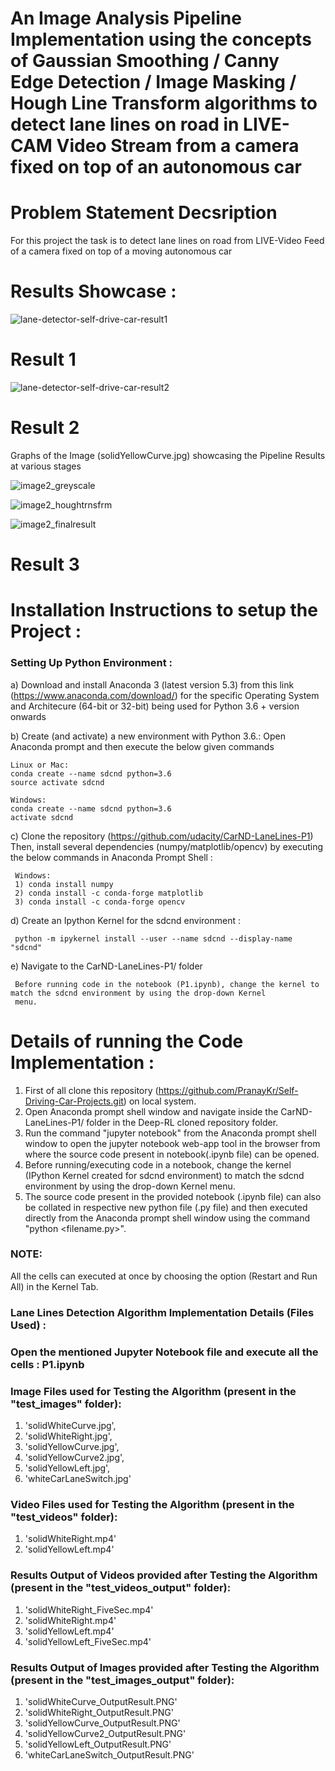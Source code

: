 # An Image Analysis Pipeline Implementation using the concepts of Gaussian Smoothing / Canny Edge Detection / Image Masking / Hough Line Transform algorithms to detect lane lines on road in LIVE-CAM Video Stream from a camera fixed on top of an autonomous car

# Problem Statement Decsription 

For this project the task is to detect lane lines on road from LIVE-Video Feed of a camera fixed on top of a moving autonomous car

# Results Showcase :

![lane-detector-self-drive-car-result1](https://user-images.githubusercontent.com/25223180/51797438-9af10100-2229-11e9-81c0-67c4c8f1ec13.gif)
# Result 1

![lane-detector-self-drive-car-result2](https://user-images.githubusercontent.com/25223180/51797582-1784df00-222c-11e9-9a2b-8905d35dc0e3.gif)
# Result 2 

Graphs of the Image (solidYellowCurve.jpg) showcasing the Pipeline Results at various stages

![image2_greyscale](https://user-images.githubusercontent.com/25223180/51797644-4cddfc80-222d-11e9-8793-19b23c551e98.PNG)

![image2_houghtrnsfrm](https://user-images.githubusercontent.com/25223180/51797648-5bc4af00-222d-11e9-848d-1163f3df8194.PNG)

![image2_finalresult](https://user-images.githubusercontent.com/25223180/51797650-697a3480-222d-11e9-8cdf-f5e02ce455b1.PNG)

# Result 3

# Installation Instructions to setup the Project :
### Setting Up Python Environment :
  a) Download and install Anaconda 3 (latest version 5.3) from this link (https://www.anaconda.com/download/)
    for the specific Operating System and Architecure (64-bit or 32-bit) being used
    for Python 3.6 + version onwards
    
  b) Create (and activate) a new environment with Python 3.6.:
    Open Anaconda prompt and then execute the below given commands
    
    Linux or Mac:
    conda create --name sdcnd python=3.6
    source activate sdcnd
    
    Windows:
    conda create --name sdcnd python=3.6 
    activate sdcnd
    
  c) Clone the repository (https://github.com/udacity/CarND-LaneLines-P1)
     Then, install several dependencies (numpy/matplotlib/opencv) by executing the below commands in Anaconda Prompt Shell :
     
     Windows:
     1) conda install numpy
     2) conda install -c conda-forge matplotlib     
     3) conda install -c conda-forge opencv
     
  d) Create an Ipython Kernel for the sdcnd environment :
      
     python -m ipykernel install --user --name sdcnd --display-name "sdcnd"   
          
  e) Navigate to the CarND-LaneLines-P1/ folder 
  
     Before running code in the notebook (P1.ipynb), change the kernel to match the sdcnd environment by using the drop-down Kernel 
     menu.
     
# Details of running the Code Implementation :
  1) First of all clone this repository (https://github.com/PranayKr/Self-Driving-Car-Projects.git) on local system.
  2) Open Anaconda prompt shell window and navigate inside the CarND-LaneLines-P1/ folder in the Deep-RL cloned repository folder.
  3) Run the command "jupyter notebook" from the Anaconda prompt shell window to open the jupyter notebook web-app tool in the browser
     from where the source code present in notebook(.ipynb file) can be opened.
  4) Before running/executing code in a notebook, change the kernel (IPython Kernel created for sdcnd environment) to match the sdcnd
     environment by using the drop-down Kernel menu.
  5) The source code present in the provided notebook (.ipynb file) can also be collated in respective new python
     file (.py file) and then executed directly from the Anaconda prompt shell window using the command "python <filename.py>". 
  
  ### NOTE:
  All the cells can executed at once by choosing the option (Restart and Run All) in the Kernel Tab.
  
  ### Lane Lines Detection Algorithm Implementation Details (Files Used) :
  
  ### Open the mentioned Jupyter Notebook file and execute all the cells : P1.ipynb
  
  ### Image Files used for Testing the Algorithm (present in the "test_images" folder):
  1) 'solidWhiteCurve.jpg',
  2) 'solidWhiteRight.jpg',
  3) 'solidYellowCurve.jpg',
  4) 'solidYellowCurve2.jpg',
  5) 'solidYellowLeft.jpg',
  6) 'whiteCarLaneSwitch.jpg'

  ### Video Files used for Testing the Algorithm (present in the "test_videos" folder):
  1) 'solidWhiteRight.mp4'
  2) 'solidYellowLeft.mp4'
  
  ### Results Output of Videos provided after Testing the Algorithm (present in the "test_videos_output" folder):
  1) 'solidWhiteRight_FiveSec.mp4'
  2) 'solidWhiteRight.mp4'
  3) 'solidYellowLeft.mp4'
  4) 'solidYellowLeft_FiveSec.mp4'
  
  ### Results Output of Images provided after Testing the Algorithm (present in the "test_images_output" folder):
  1) 'solidWhiteCurve_OutputResult.PNG'
  2) 'solidWhiteRight_OutputResult.PNG'
  3) 'solidYellowCurve_OutputResult.PNG'
  4) 'solidYellowCurve2_OutputResult.PNG'
  5) 'solidYellowLeft_OutputResult.PNG'
  6) 'whiteCarLaneSwitch_OutputResult.PNG'
  
